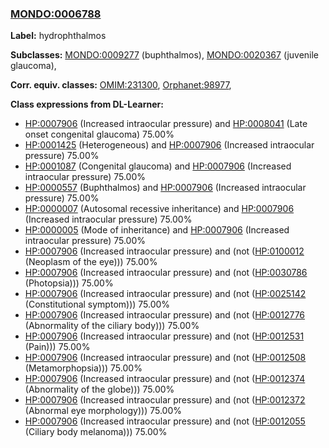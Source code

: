 
### [MONDO:0006788](http://purl.obolibrary.org/obo/MONDO_0006788)
**Label:** hydrophthalmos

**Subclasses:** [MONDO:0009277](http://purl.obolibrary.org/obo/MONDO_0009277) (buphthalmos), [MONDO:0020367](http://purl.obolibrary.org/obo/MONDO_0020367) (juvenile glaucoma), 

**Corr. equiv. classes:** [OMIM:231300](http://purl.obolibrary.org/obo/OMIM_231300), [Orphanet:98977](http://www.orpha.net/ORDO/Orphanet_98977), 

**Class expressions from DL-Learner:**

- [HP:0007906](http://purl.obolibrary.org/obo/HP_0007906) (Increased intraocular pressure) and [HP:0008041](http://purl.obolibrary.org/obo/HP_0008041) (Late onset congenital glaucoma) 75.00%
- [HP:0001425](http://purl.obolibrary.org/obo/HP_0001425) (Heterogeneous) and [HP:0007906](http://purl.obolibrary.org/obo/HP_0007906) (Increased intraocular pressure) 75.00%
- [HP:0001087](http://purl.obolibrary.org/obo/HP_0001087) (Congenital glaucoma) and [HP:0007906](http://purl.obolibrary.org/obo/HP_0007906) (Increased intraocular pressure) 75.00%
- [HP:0000557](http://purl.obolibrary.org/obo/HP_0000557) (Buphthalmos) and [HP:0007906](http://purl.obolibrary.org/obo/HP_0007906) (Increased intraocular pressure) 75.00%
- [HP:0000007](http://purl.obolibrary.org/obo/HP_0000007) (Autosomal recessive inheritance) and [HP:0007906](http://purl.obolibrary.org/obo/HP_0007906) (Increased intraocular pressure) 75.00%
- [HP:0000005](http://purl.obolibrary.org/obo/HP_0000005) (Mode of inheritance) and [HP:0007906](http://purl.obolibrary.org/obo/HP_0007906) (Increased intraocular pressure) 75.00%
- [HP:0007906](http://purl.obolibrary.org/obo/HP_0007906) (Increased intraocular pressure) and (not ([HP:0100012](http://purl.obolibrary.org/obo/HP_0100012) (Neoplasm of the eye))) 75.00%
- [HP:0007906](http://purl.obolibrary.org/obo/HP_0007906) (Increased intraocular pressure) and (not ([HP:0030786](http://purl.obolibrary.org/obo/HP_0030786) (Photopsia))) 75.00%
- [HP:0007906](http://purl.obolibrary.org/obo/HP_0007906) (Increased intraocular pressure) and (not ([HP:0025142](http://purl.obolibrary.org/obo/HP_0025142) (Constitutional symptom))) 75.00%
- [HP:0007906](http://purl.obolibrary.org/obo/HP_0007906) (Increased intraocular pressure) and (not ([HP:0012776](http://purl.obolibrary.org/obo/HP_0012776) (Abnormality of the ciliary body))) 75.00%
- [HP:0007906](http://purl.obolibrary.org/obo/HP_0007906) (Increased intraocular pressure) and (not ([HP:0012531](http://purl.obolibrary.org/obo/HP_0012531) (Pain))) 75.00%
- [HP:0007906](http://purl.obolibrary.org/obo/HP_0007906) (Increased intraocular pressure) and (not ([HP:0012508](http://purl.obolibrary.org/obo/HP_0012508) (Metamorphopsia))) 75.00%
- [HP:0007906](http://purl.obolibrary.org/obo/HP_0007906) (Increased intraocular pressure) and (not ([HP:0012374](http://purl.obolibrary.org/obo/HP_0012374) (Abnormality of the globe))) 75.00%
- [HP:0007906](http://purl.obolibrary.org/obo/HP_0007906) (Increased intraocular pressure) and (not ([HP:0012372](http://purl.obolibrary.org/obo/HP_0012372) (Abnormal eye morphology))) 75.00%
- [HP:0007906](http://purl.obolibrary.org/obo/HP_0007906) (Increased intraocular pressure) and (not ([HP:0012055](http://purl.obolibrary.org/obo/HP_0012055) (Ciliary body melanoma))) 75.00%


